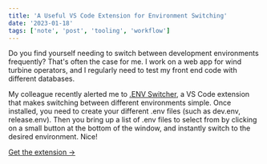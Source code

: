 ```yaml
---
title: 'A Useful VS Code Extension for Environment Switching'
date: '2023-01-18'
tags: ['note', 'post', 'tooling', 'workflow']
---
```


Do you find yourself needing to switch between development environments frequently? That's often the case for me. I work on a web app for wind turbine operators, and I regularly need to test my front end code with different databases.

My colleague recently alerted me to [.ENV Switcher](https://marketplace.visualstudio.com/items?itemName=EcksDy.env-switcher), a VS Code extension that makes switching between different environments simple. Once installed, you need to create your different .env files (such as dev.env, release.env). Then you bring up a list of .env files to select from by clicking on a small button at the bottom of the window, and instantly switch to the desired environment. Nice!

[Get the extension →](https://marketplace.visualstudio.com/items?itemName=EcksDy.env-switcher)
